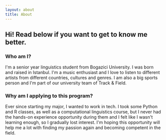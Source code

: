 ```yaml
---
layout: about
title: About
---
```


## Hi! Read below if you want to get to know me better.

### Who am I?

I'm a senior year linguistics student from Bogazici University. I was born and raised in Istanbul. I'm a music enthusiast and I love to listen to different artists from different countries, cultures and genres. I am also a big sports person and I'm part of our university team of Track & Field.

### Why am I applying to this program?

Ever since starting my major, I wanted to work in tech. I took some Python and R classes, as well as a computational linguistics course, but I never had the hands-on experience opportunity during them and I felt like I wasn't learning enough, so I gradually lost interest. I'm hoping this opportunity will help me a lot with finding my passion again and becoming competent in the field.
